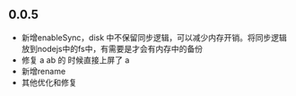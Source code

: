 <!--
 * @Author: chenzhongsheng
 * @Date: 2025-03-02 19:01:50
 * @Description: Coding something
-->
## 0.0.5

- 新增enableSync，disk 中不保留同步逻辑，可以减少内存开销。将同步逻辑放到nodejs中的fs中，有需要是才会有内存中的备份
- 修复 a ab 的 时候直接上屏了 a
- 新增rename
- 其他优化和修复
